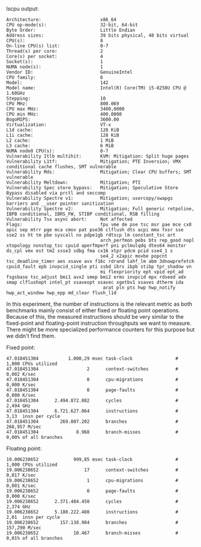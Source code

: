 lscpu output:

    Architecture:                      x86_64  
    CPU op-mode(s):                    32-bit, 64-bit  
    Byte Order:                        Little Endian  
    Address sizes:                     39 bits physical, 48 bits virtual  
    CPU(s):                            8  
    On-line CPU(s) list:               0-7  
    Thread(s) per core:                2  
    Core(s) per socket:                4  
    Socket(s):                         1  
    NUMA node(s):                      1  
    Vendor ID:                         GenuineIntel  
    CPU family:                        6  
    Model:                             142  
    Model name:                        Intel(R) Core(TM) i5-8250U CPU @ 1.60GHz  
    Stepping:                          10  
    CPU MHz:                           800.069  
    CPU max MHz:                       3400,0000  
    CPU min MHz:                       400,0000  
    BogoMIPS:                          3600.00  
    Virtualization:                    VT-x  
    L1d cache:                         128 KiB  
    L1i cache:                         128 KiB  
    L2 cache:                          1 MiB  
    L3 cache:                          6 MiB  
    NUMA node0 CPU(s):                 0-7  
    Vulnerability Itlb multihit:       KVM: Mitigation: Split huge pages  
    Vulnerability L1tf:                Mitigation; PTE Inversion; VMX conditional cache flushes, SMT vulnerable  
    Vulnerability Mds:                 Mitigation; Clear CPU buffers; SMT vulnerable  
    Vulnerability Meltdown:            Mitigation; PTI  
    Vulnerability Spec store bypass:   Mitigation; Speculative Store Bypass disabled via prctl and seccomp  
    Vulnerability Spectre v1:          Mitigation; usercopy/swapgs barriers and __user pointer sanitization  
    Vulnerability Spectre v2:          Mitigation; Full generic retpoline, IBPB conditional, IBRS_FW, STIBP conditional, RSB filling  
    Vulnerability Tsx async abort:     Not affected  
    Flags:                             fpu vme de pse tsc msr pae mce cx8 apic sep mtrr pge mca cmov pat pse36 clflush dts acpi mmx fxsr sse sse2 ss ht tm pbe syscall nx pdpe1gb rdtscp lm constant_tsc art   
                                       arch_perfmon pebs bts rep_good nopl xtopology nonstop_tsc cpuid aperfmperf pni pclmulqdq dtes64 monitor ds_cpl vmx est tm2 ssse3 sdbg fma cx16 xtpr pdcm pcid sse4_1 s  
                                       se4_2 x2apic movbe popcnt tsc_deadline_timer aes xsave avx f16c rdrand lahf_lm abm 3dnowprefetch cpuid_fault epb invpcid_single pti ssbd ibrs ibpb stibp tpr_shadow vn  
                                       mi flexpriority ept vpid ept_ad fsgsbase tsc_adjust bmi1 avx2 smep bmi2 erms invpcid mpx rdseed adx smap clflushopt intel_pt xsaveopt xsavec xgetbv1 xsaves dtherm ida  
                                        arat pln pts hwp hwp_notify hwp_act_window hwp_epp md_clear flush_l1d

In this experiment, the number of instructions is the relevant 
metric as both benchmarks mainly consist of either fixed or floating point 
operations. Because of this, the measured instructions should be 
very similar to the fixed-point and floating-point instruction throughputs
we want to measure. There might be more specialized performance counters for
this purpose but we didn't find them.

Fixed point:

    47.018451304           1.000,29 msec task-clock                #    1,000 CPUs utilized          
    47.018451304                  2      context-switches          #    0,002 K/sec                  
    47.018451304                  0      cpu-migrations            #    0,000 K/sec                  
    47.018451304                  0      page-faults               #    0,000 K/sec                  
    47.018451304      2.494.872.802      cycles                    #    2,494 GHz                    
    47.018451304      6.721.627.064      instructions              #    3,13  insn per cycle         
    47.018451304        269.007.202      branches                  #  268,957 M/sec                  
    47.018451304              8.968      branch-misses             #    0,00% of all branches 

Floating point:

    19.006238652             999,85 msec task-clock                #    1,000 CPUs utilized          
    19.006238652                 17      context-switches          #    0,017 K/sec                  
    19.006238652                  1      cpu-migrations            #    0,001 K/sec                  
    19.006238652                  0      page-faults               #    0,000 K/sec                  
    19.006238652      2.371.404.450      cycles                    #    2,374 GHz                    
    19.006238652      5.180.222.408      instructions              #    2,01  insn per cycle         
    19.006238652        157.138.984      branches                  #  157,290 M/sec                  
    19.006238652             10.467      branch-misses             #    0,01% of all branches 
